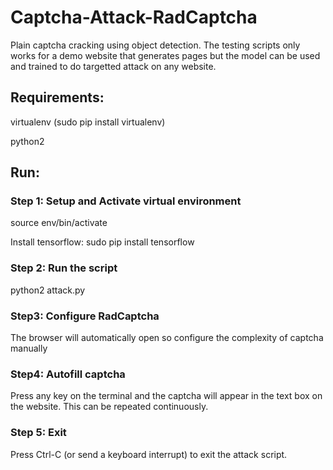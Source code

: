 # Captcha-Attack-RadCaptcha

Plain captcha cracking using object detection. The testing scripts only works for a demo website that generates pages but the model can be used and trained to do targetted attack
on any website.

## Requirements:
virtualenv (sudo pip install virtualenv)

python2

## Run:

### Step 1: Setup and Activate virtual environment
source env/bin/activate

Install tensorflow: sudo pip install tensorflow

### Step 2: Run the script
python2 attack.py

### Step3: Configure RadCaptcha
The browser will automatically open so configure the complexity of captcha manually

### Step4: Autofill captcha
Press any key on the terminal and the captcha will appear in the text box on the website. This can be repeated continuously.

### Step 5: Exit
Press Ctrl-C (or send a keyboard interrupt) to exit the attack script.
